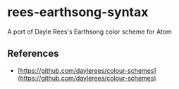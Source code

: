 # rees-earthsong-syntax

A port of Dayle Rees's Earthsong color scheme for Atom

## References

* [https://github.com/daylerees/colour-schemes](https://github.com/daylerees/colour-schemes)
